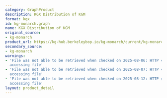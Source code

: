 ```yaml
---
category: GraphProduct
description: KGX Distribution of KGM
format: kgx
id: kg-monarch.graph
name: KGX Distribution of KGM
original_source:
- kg-monarch
product_url: https://kg-hub.berkeleybop.io/kg-monarch/current/kg-monarch.tar.gz
secondary_source:
- kg-monarch
warnings:
- 'File was not able to be retrieved when checked on 2025-08-06: HTTP 404 error when
  accessing file'
- 'File was not able to be retrieved when checked on 2025-08-07: HTTP 404 error when
  accessing file'
- 'File was not able to be retrieved when checked on 2025-08-12: HTTP 404 error when
  accessing file'
layout: product_detail
---
```

